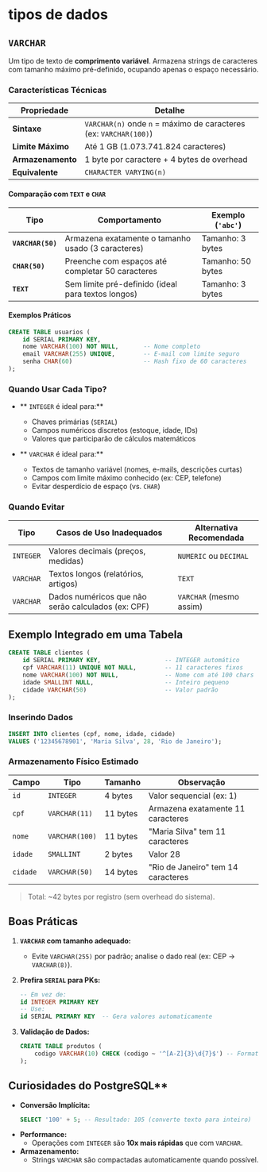 # tipos de dados

## `VARCHAR`

Um tipo de texto de **comprimento variável**. Armazena strings de caracteres com tamanho máximo pré-definido, ocupando apenas o espaço necessário.

### Características Técnicas
| Propriedade       | Detalhe                                                                 |
|-------------------|-------------------------------------------------------------------------|
| **Sintaxe**       | `VARCHAR(n)` onde `n` = máximo de caracteres (ex: `VARCHAR(100)`)      |
| **Limite Máximo** | Até 1 GB (1.073.741.824 caracteres)                                    |
| **Armazenamento** | 1 byte por caractere + 4 bytes de overhead                             |
| **Equivalente**   | `CHARACTER VARYING(n)`                                                 |

#### Comparação com `TEXT` e `CHAR`
| Tipo         | Comportamento                                                                 | Exemplo (`'abc'`) |
|--------------|-------------------------------------------------------------------------------|-------------------|
| **`VARCHAR(50)`** | Armazena exatamente o tamanho usado (3 caracteres)                         | Tamanho: 3 bytes  |
| **`CHAR(50)`**    | Preenche com espaços até completar 50 caracteres                              | Tamanho: 50 bytes |
| **`TEXT`**        | Sem limite pré-definido (ideal para textos longos)                            | Tamanho: 3 bytes  |

#### Exemplos Práticos
```sql
CREATE TABLE usuarios (
    id SERIAL PRIMARY KEY,
    nome VARCHAR(100) NOT NULL,       -- Nome completo
    email VARCHAR(255) UNIQUE,        -- E-mail com limite seguro
    senha CHAR(60)                    -- Hash fixo de 60 caracteres
);
```

### Quando Usar Cada Tipo?
- ** `INTEGER` é ideal para:**
    - Chaves primárias (`SERIAL`)
    - Campos numéricos discretos (estoque, idade, IDs)
    - Valores que participarão de cálculos matemáticos

- ** `VARCHAR` é ideal para:**
    - Textos de tamanho variável (nomes, e-mails, descrições curtas)
    - Campos com limite máximo conhecido (ex: CEP, telefone)
    - Evitar desperdício de espaço (vs. `CHAR`)

### Quando Evitar

| Tipo         | Casos de Uso Inadequados                          | Alternativa Recomendada |
|--------------|--------------------------------------------------|-------------------------|
| `INTEGER`    | Valores decimais (preços, medidas)               | `NUMERIC` ou `DECIMAL`  |
| `VARCHAR`    | Textos longos (relatórios, artigos)              | `TEXT`                  |
| `VARCHAR`    | Dados numéricos que não serão calculados (ex: CPF)| `VARCHAR` (mesmo assim) |

## Exemplo Integrado em uma Tabela
```sql
CREATE TABLE clientes (
    id SERIAL PRIMARY KEY,                  -- INTEGER automático
    cpf VARCHAR(11) UNIQUE NOT NULL,        -- 11 caracteres fixos
    nome VARCHAR(100) NOT NULL,             -- Nome com até 100 chars
    idade SMALLINT NULL,                    -- Inteiro pequeno
    cidade VARCHAR(50)                      -- Valor padrão
);
```

### Inserindo Dados
```sql
INSERT INTO clientes (cpf, nome, idade, cidade)
VALUES ('12345678901', 'Maria Silva', 28, 'Rio de Janeiro');
```

### Armazenamento Físico Estimado
| Campo   | Tipo          | Tamanho | Observação                          |
|---------|---------------|---------|-------------------------------------|
| `id`    | `INTEGER`     | 4 bytes | Valor sequencial (ex: 1)            |
| `cpf`   | `VARCHAR(11)` | 11 bytes| Armazena exatamente 11 caracteres   |
| `nome`  | `VARCHAR(100)`| 11 bytes| "Maria Silva" tem 11 caracteres     |
| `idade` | `SMALLINT`    | 2 bytes | Valor 28                            |
| `cidade`| `VARCHAR(50)` | 14 bytes| "Rio de Janeiro" tem 14 caracteres  |

> Total: ~42 bytes por registro (sem overhead do sistema).

## Boas Práticas

1. **`VARCHAR` com tamanho adequado:**
    - Evite `VARCHAR(255)` por padrão; analise o dado real (ex: CEP → `VARCHAR(8)`).

2. **Prefira `SERIAL` para PKs:**
    ```sql
    -- Em vez de:
    id INTEGER PRIMARY KEY
    -- Use:
    id SERIAL PRIMARY KEY  -- Gera valores automaticamente
    ```

3. **Validação de Dados:**
    ```sql
    CREATE TABLE produtos (
        codigo VARCHAR(10) CHECK (codigo ~ '^[A-Z]{3}\d{7}$') -- Formato ABC1234567
    );
    ```

## Curiosidades do PostgreSQL**

- **Conversão Implícita:**
    ```sql
    SELECT '100' + 5; -- Resultado: 105 (converte texto para inteiro)
    ```
- **Performance:**
    - Operações com `INTEGER` são **10x mais rápidas** que com `VARCHAR`.
- **Armazenamento:**
    - Strings `VARCHAR` são compactadas automaticamente quando possível.
